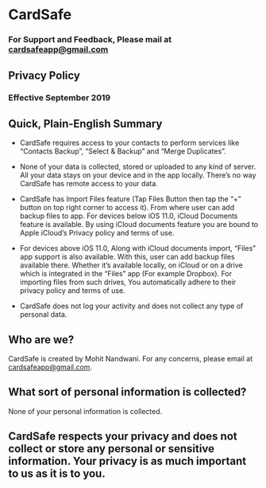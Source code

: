 # CardSafe
### For Support and Feedback, Please mail at [cardsafeapp@gmail.com](mailto:cardsafeapp@gmail.com)


## Privacy Policy
### Effective September 2019

## Quick, Plain-English Summary
* CardSafe requires access to your contacts to perform services like “Contacts Backup”, “Select & Backup” and “Merge Duplicates”.

* None of your data is collected, stored or uploaded to any kind of server. All your data stays on your device and in the app locally. There’s no way CardSafe has remote access to your data.

* CardSafe has Import Files feature (Tap Files Button then tap the “+” button on top right corner to access it). From where user can add backup files to app. For devices below iOS 11.0, iCloud Documents feature is available. By using iCloud documents feature you are bound to Apple iCloud’s Privacy policy and terms of use. 

* For devices above iOS 11.0, Along with iCloud documents import, “Files” app support is also available. With this, user can add backup files available there. Whether it’s available locally, on iCloud or on a drive which is integrated in the “Files” app (For example Dropbox). For importing files from such drives, You automatically adhere to their privacy policy and terms of use.

* CardSafe does not log your activity and does not collect any type of personal data.

## Who are we?
CardSafe is created by Mohit Nandwani. For any concerns, please email at [cardsafeapp@gmail.com](mailto:cardsafeapp@gmail.com).

## What sort of personal information is collected?
None of your personal information is collected.

## CardSafe respects your privacy and does not collect or store any personal or sensitive information. Your privacy is as much important to us as it is to you.
